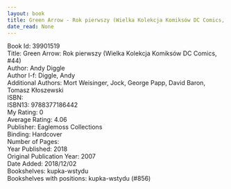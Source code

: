 ```yaml
---
layout: book
title: Green Arrow - Rok pierwszy (Wielka Kolekcja Komiksów DC Comics,  no. 44)
date_read: None
---
```


Book Id: 39901519<br />
Title: Green Arrow: Rok pierwszy (Wielka Kolekcja Komiksów DC Comics, #44)<br />
Author: Andy Diggle<br />
Author l-f: Diggle, Andy<br />
Additional Authors: Mort Weisinger, Jock, George Papp, David Baron, Tomasz Kłoszewski<br />
ISBN: <br />
ISBN13: 9788377186442<br />
My Rating: 0<br />
Average Rating: 4.06<br />
Publisher: Eaglemoss Collections<br />
Binding: Hardcover<br />
Number of Pages: <br />
Year Published: 2018<br />
Original Publication Year: 2007<br />
Date Added: 2018/12/02<br />
Bookshelves: kupka-wstydu<br />
Bookshelves with positions: kupka-wstydu (#856)<br />

